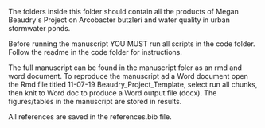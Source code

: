 The folders inside this folder should contain all the products of Megan Beaudry's Project on Arcobacter butzleri and water quality in urban stormwater ponds. 

Before running the manuscript YOU MUST run all scripts in the code folder. Follow the readme in the code folder for instructions.

The full manuscript can be found in the manuscript foler as an rmd and word document. To reproduce the manuscript ad a Word document open the Rmd file titled 11-07-19 Beaudry_Project_Template, select run all chunks, then knit to Word doc to produce a Word output file (docx). The figures/tables in the manuscript are stored in results. 

All references are saved in the references.bib file. 
